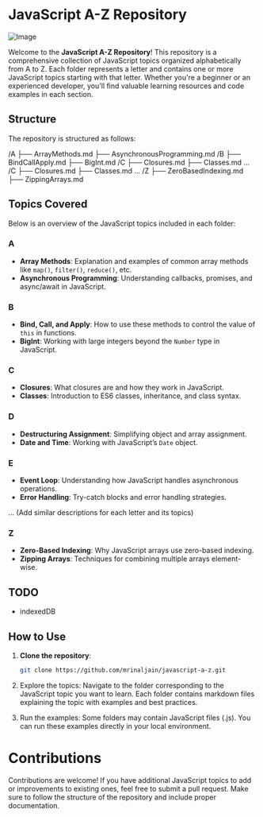 # JavaScript A-Z Repository

![Image](https://topmate-staging.s3.amazonaws.com/mSFk54Hyfv95BtbyjCKR1Y.png)

Welcome to the **JavaScript A-Z Repository**! This repository is a comprehensive collection of JavaScript topics organized alphabetically from A to Z. Each folder represents a letter and contains one or more JavaScript topics starting with that letter. Whether you're a beginner or an experienced developer, you'll find valuable learning resources and code examples in each section.

## Structure

The repository is structured as follows:

/A ├── ArrayMethods.md ├── AsynchronousProgramming.md 
/B ├── BindCallApply.md ├── BigInt.md 
/C ├── Closures.md ├── Classes.md ... 
/C ├── Closures.md ├── Classes.md ... 
/Z ├── ZeroBasedIndexing.md ├── ZippingArrays.md


## Topics Covered

Below is an overview of the JavaScript topics included in each folder:

### A
- **Array Methods**: Explanation and examples of common array methods like `map()`, `filter()`, `reduce()`, etc.
- **Asynchronous Programming**: Understanding callbacks, promises, and async/await in JavaScript.

### B
- **Bind, Call, and Apply**: How to use these methods to control the value of `this` in functions.
- **BigInt**: Working with large integers beyond the `Number` type in JavaScript.

### C
- **Closures**: What closures are and how they work in JavaScript.
- **Classes**: Introduction to ES6 classes, inheritance, and class syntax.

### D
- **Destructuring Assignment**: Simplifying object and array assignment.
- **Date and Time**: Working with JavaScript’s `Date` object.

### E
- **Event Loop**: Understanding how JavaScript handles asynchronous operations.
- **Error Handling**: Try-catch blocks and error handling strategies.

... (Add similar descriptions for each letter and its topics)

### Z
- **Zero-Based Indexing**: Why JavaScript arrays use zero-based indexing.
- **Zipping Arrays**: Techniques for combining multiple arrays element-wise.

## TODO
- indexedDB

## How to Use

1. **Clone the repository**:
   ```bash
   git clone https://github.com/mrinaljain/javascript-a-z.git

2. Explore the topics: Navigate to the folder corresponding to the JavaScript topic you want to learn. Each folder contains markdown files explaining the topic with examples and best practices.

3. Run the examples: Some folders may contain JavaScript files (.js). You can run these examples directly in your local environment.

# Contributions

Contributions are welcome! If you have additional JavaScript topics to add or improvements to existing ones, feel free to submit a pull request. Make sure to follow the structure of the repository and include proper documentation.


